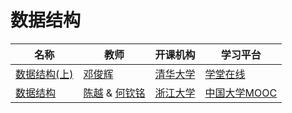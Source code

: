# 数据结构

| 名称                                                         | 教师                                                         | 开课机构                                 | 学习平台                                    |
| ------------------------------------------------------------ | ------------------------------------------------------------ | ---------------------------------------- | ------------------------------------------- |
| [数据结构(上)](https://www.xuetangx.com/course/THU08091000384/10322765) | [邓俊辉](https://dsa.cs.tsinghua.edu.cn/~deng/)              | [清华大学](https://www.tsinghua.edu.cn/) | [学堂在线](https://www.xuetangx.com/)       |
| [数据结构](https://www.icourse163.org/course/ZJU-93001?tid=1470659487) | [陈越](https://person.zju.edu.cn/0096205) & [何钦铭](https://person.zju.edu.cn/0088262) | [浙江大学](https://www.zju.edu.cn/)      | [中国大学MOOC](https://www.icourse163.org/) |